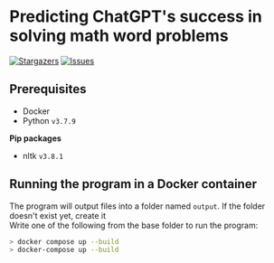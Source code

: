 # Predicting ChatGPT's success in solving math word problems

<p align="left">
	<a href="https://github.com/hwelsters/sleepyask/stargazers">
		<img alt="Stargazers" src="https://img.shields.io/github/stars/hwelsters/improved-octo-happiness?style=for-the-badge"></a>
	<a href="https://github.com/hwelsters/sleepyask/issues">
		<img alt="Issues" src="https://img.shields.io/github/issues/hwelsters/improved-octo-happiness?style=for-the-badge"></a>
</p>

## Prerequisites
- Docker  
- Python `v3.7.9`

**Pip packages**
- nltk `v3.8.1`

## Running the program in a Docker container
The program will output files into a folder named `output`. If the folder doesn't exist yet, create it  
Write one of the following from the base folder to run the program:
```bash
> docker compose up --build
> docker-compose up --build
```

